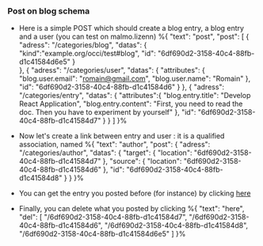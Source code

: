 ### Post on blog schema

* Here is a simple POST which should create a blog entry, a blog entry and a user (you can test on malmo.lizenn) %{
  "text": "post",
  "post":
  [
    {
        "adress": "/categories/blog",
        "datas": {
          "kind":"example.org/occi/test#blog",
          "id": "6df690d2-3158-40c4-88fb-d1c41584d6e5"
        }     
    },
    {
        "adress": "/categories/user",
        "datas": {
          "attributes": {
            "blog.user.email": "romain@gmail.com",
            "blog.user.name": "Romain"
          },
          "id": "6df690d2-3158-40c4-88fb-d1c41584d6"
        }
    },
    {
        "adress": "/categories/entry",
        "datas": {
          "attributes":{
            "blog.entry.title": "Develop React Application",
            "blog.entry.content": "First, you need to read the doc. Then you have to experiment by yourself"
          },
          "id": "6df690d2-3158-40c4-88fb-d1c41584d7"
        }
    }
  ]
}%

* Now let's create a link between entry and user : it is a qualified association, named %{
    "text": "author",
    "post": {
      "adress": "/categories/author",
      "datas": {
        "target": {
          "location": "6df690d2-3158-40c4-88fb-d1c41584d7"
        },
        "source": {
          "location": "6df690d2-3158-40c4-88fb-d1c41584d6"
        },
        "id": "6df690d2-3158-40c4-88fb-d1c41584d8"
      }
    }
  }%

* You can get the entry you posted before (for instance) by clicking [here](/6df690d2-3158-40c4-88fb-d1c41584d7)

* Finally, you can delete what you posted by clicking %{
  "text": "here",
  "del": [
    "/6df690d2-3158-40c4-88fb-d1c41584d7",
    "/6df690d2-3158-40c4-88fb-d1c41584d6",
    "/6df690d2-3158-40c4-88fb-d1c41584d8",
    "/6df690d2-3158-40c4-88fb-d1c41584d6e5"
  ]
}%
